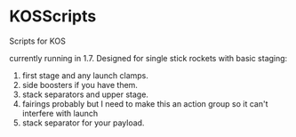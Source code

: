 # KOSScripts
Scripts for KOS

currently running in 1.7. Designed for single stick rockets with basic staging:

1. first stage and any launch clamps.
2. side boosters if you have them.
3. stack separators and upper stage.
4. fairings probably but I need to make this an action group so it can't interfere with launch
5. stack separator for your payload. 

